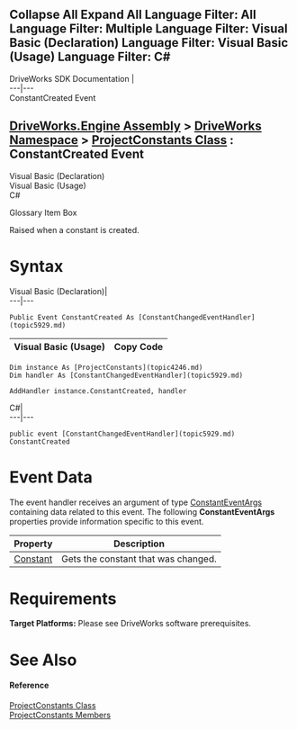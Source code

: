Collapse All Expand All Language Filter: All  Language Filter: Multiple  Language Filter: Visual Basic (Declaration) Language Filter: Visual Basic (Usage) Language Filter: C#  
---  
DriveWorks SDK Documentation  |   
---|---  
ConstantCreated Event   
  
[DriveWorks.Engine Assembly](topic2156.md) > [DriveWorks Namespace](topic2159.md) > [ProjectConstants Class](topic4246.md) : ConstantCreated Event  
---  
  
Visual Basic (Declaration)    
Visual Basic (Usage)    
C# 

Glossary Item Box

Raised when a constant is created. 

# Syntax

Visual Basic (Declaration)|   
---|---  
      
    
    Public Event ConstantCreated As [ConstantChangedEventHandler](topic5929.md)  
  
Visual Basic (Usage)| Copy Code  
---|---  
      
    
    Dim instance As [ProjectConstants](topic4246.md)
    Dim handler As [ConstantChangedEventHandler](topic5929.md)
     
    AddHandler instance.ConstantCreated, handler  
  
C#|   
---|---  
      
    
    public event [ConstantChangedEventHandler](topic5929.md) ConstantCreated  
  
# Event Data

The event handler receives an argument of type [ConstantEventArgs](topic2595.md) containing data related to this event. The following **ConstantEventArgs** properties provide information specific to this event.

Property| Description  
---|---  
[Constant](topic2605.md)| Gets the constant that was changed.   
  
# Requirements

**Target Platforms:** Please see DriveWorks software prerequisites.

# See Also

#### Reference

[ProjectConstants Class](topic4246.md)   
[ProjectConstants Members](topic4247.md)


